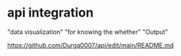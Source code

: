 # api integration
"data visualization"
"for knowing the whether" 
"Output"

https://github.com/Durga0007/api/edit/main/README.md
